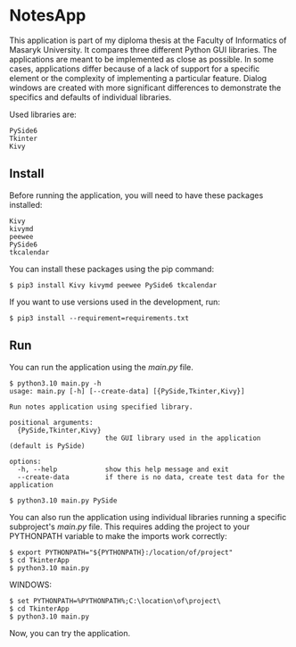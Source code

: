 # NotesApp

This application is part of my diploma thesis at the Faculty of Informatics of Masaryk University. It compares three different Python GUI libraries. The applications are meant to be implemented as close as possible. In some cases, applications differ because of a lack of support for a specific element or the complexity of implementing a particular feature. Dialog windows are created with more significant differences to demonstrate the specifics and defaults of individual libraries.

Used libraries are:
```
PySide6
Tkinter
Kivy
```

## Install

Before running the application, you will need to have these packages installed:
```
Kivy
kivymd
peewee
PySide6
tkcalendar
```

You can install these packages using the pip command:
``` console
$ pip3 install Kivy kivymd peewee PySide6 tkcalendar
```

If you want to use versions used in the development, run:
``` console
$ pip3 install --requirement=requirements.txt
```

## Run

You can run the application using the *main.py* file.
``` console
$ python3.10 main.py -h
usage: main.py [-h] [--create-data] [{PySide,Tkinter,Kivy}]

Run notes application using specified library.

positional arguments:
  {PySide,Tkinter,Kivy}
                        the GUI library used in the application (default is PySide)

options:
  -h, --help            show this help message and exit
  --create-data         if there is no data, create test data for the application

$ python3.10 main.py PySide
```

You can also run the application using individual libraries running a specific subproject's *main.py* file.
This requires adding the project to your PYTHONPATH variable to make the imports work correctly:
``` console
$ export PYTHONPATH="${PYTHONPATH}:/location/of/project"
$ cd TkinterApp
$ python3.10 main.py
```

WINDOWS:
``` console
$ set PYTHONPATH=%PYTHONPATH%;C:\location\of\project\
$ cd TkinterApp
$ python3.10 main.py
```

Now, you can try the application.

